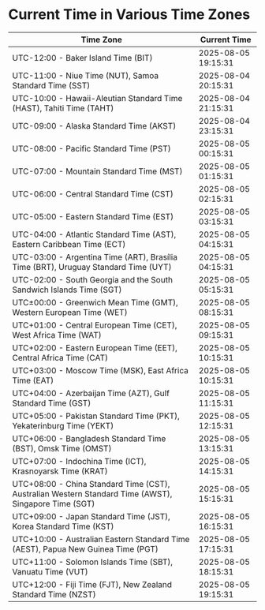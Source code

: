 # Current Time in Various Time Zones

| Time Zone | Current Time |
|-----------|--------------|
| UTC-12:00 - Baker Island Time (BIT) | 2025-08-05 19:15:31 |
| UTC-11:00 - Niue Time (NUT), Samoa Standard Time (SST) | 2025-08-04 20:15:31 |
| UTC-10:00 - Hawaii-Aleutian Standard Time (HAST), Tahiti Time (TAHT) | 2025-08-04 21:15:31 |
| UTC-09:00 - Alaska Standard Time (AKST) | 2025-08-04 23:15:31 |
| UTC-08:00 - Pacific Standard Time (PST) | 2025-08-05 00:15:31 |
| UTC-07:00 - Mountain Standard Time (MST) | 2025-08-05 01:15:31 |
| UTC-06:00 - Central Standard Time (CST) | 2025-08-05 02:15:31 |
| UTC-05:00 - Eastern Standard Time (EST) | 2025-08-05 03:15:31 |
| UTC-04:00 - Atlantic Standard Time (AST), Eastern Caribbean Time (ECT) | 2025-08-05 04:15:31 |
| UTC-03:00 - Argentina Time (ART), Brasília Time (BRT), Uruguay Standard Time (UYT) | 2025-08-05 04:15:31 |
| UTC-02:00 - South Georgia and the South Sandwich Islands Time (SGT) | 2025-08-05 05:15:31 |
| UTC±00:00 - Greenwich Mean Time (GMT), Western European Time (WET) | 2025-08-05 08:15:31 |
| UTC+01:00 - Central European Time (CET), West Africa Time (WAT) | 2025-08-05 09:15:31 |
| UTC+02:00 - Eastern European Time (EET), Central Africa Time (CAT) | 2025-08-05 10:15:31 |
| UTC+03:00 - Moscow Time (MSK), East Africa Time (EAT) | 2025-08-05 10:15:31 |
| UTC+04:00 - Azerbaijan Time (AZT), Gulf Standard Time (GST) | 2025-08-05 11:15:31 |
| UTC+05:00 - Pakistan Standard Time (PKT), Yekaterinburg Time (YEKT) | 2025-08-05 12:15:31 |
| UTC+06:00 - Bangladesh Standard Time (BST), Omsk Time (OMST) | 2025-08-05 13:15:31 |
| UTC+07:00 - Indochina Time (ICT), Krasnoyarsk Time (KRAT) | 2025-08-05 14:15:31 |
| UTC+08:00 - China Standard Time (CST), Australian Western Standard Time (AWST), Singapore Time (SGT) | 2025-08-05 15:15:31 |
| UTC+09:00 - Japan Standard Time (JST), Korea Standard Time (KST) | 2025-08-05 16:15:31 |
| UTC+10:00 - Australian Eastern Standard Time (AEST), Papua New Guinea Time (PGT) | 2025-08-05 17:15:31 |
| UTC+11:00 - Solomon Islands Time (SBT), Vanuatu Time (VUT) | 2025-08-05 18:15:31 |
| UTC+12:00 - Fiji Time (FJT), New Zealand Standard Time (NZST) | 2025-08-05 19:15:31 |
